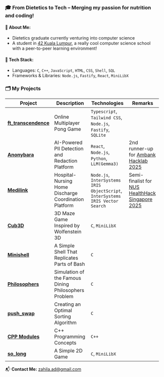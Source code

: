 ### 🎓 From Dietetics to Tech – Merging my passion for nutrition and coding!

#### 🌟 About Me:
- Dietetics graduate currently venturing into computer science
- A student in [42 Kuala Lumpur](https://42kl.edu.my/), a really cool computer science school with a peer-to-peer learning environment!

#### 🔧 Tech Stack:
- Languages: `C`, `C++`, `JavaScript`, `HTML`, `CSS`, `Shell`, `SQL`
- Frameworks & Libraries: `Node.js`, `Fastify`, `React`, `MiniLibX`

### 🗂️ My Projects

| Project | Description | Technologies | Remarks |
|-------------|-------------|-------------|-------------|
| [**ft_transcendence**](https://github.com/ruisheng95/ft_transcendence) | Online Multiplayer Pong Game | `Typescript`, `Tailwind CSS`, `Node.js`, `Fastify`, `SQLite` |
| [**Anonybara**](https://github.com/winniehhy/Hackybara) | AI-Powered PII Detection and Redaction Platform | `React`, `Node.js`, `Python`, `LLM(Gemma3)` | 2nd runner-up for [Ambank Hacklab 2025](https://www.instagram.com/p/DNAjPu5Tnie/) |
| [**Medilink**](https://github.com/winniehhy/Medilink) | Hospital-Nursing Home Discharge Coordination Platform | `Node.js`, `InterSystems IRIS ObjectScript`, `InterSystems IRIS Vector Search` | Semi-finalist for [NUS HealthHack Singapore 2025](https://healthhack.sg/) |
| [**Cub3D**](https://github.com/adzhl/Cub3D) | 3D Maze Game Inspired by Wolfenstein 3D | `C`, `MiniLibX` |
| [**Minishell**](https://github.com/adzhl/minishell) | A Simple Shell That Replicates Parts of Bash | `C` |
| [**Philosophers**](https://github.com/adzhl/philosophers) | Simulation of the Famous Dining Philosophers Problem | `C` |
| [**push_swap**](https://github.com/adzhl/push_swap) | Creating an Optimal Sorting Algorithm | `C` |
| [**CPP Modules**](https://github.com/adzhl/42_cpp) | C++ Programming Concepts | `C++` |
| [**so_long**](https://github.com/adzhl/so_long) | A Simple 2D Game | `C`, `MiniLibX` |

📬  **Contact Me:** zahila.ad@gmail.com

<!--
![My GitHub stats](https://github-readme-stats.vercel.app/api?username=adzhl&show_icons=true&theme=transparent&hide_rank=true)
-->
